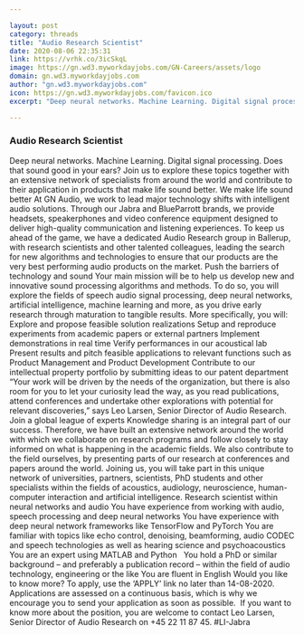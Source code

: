 ```yaml
---

layout: post
category: threads
title: "Audio Research Scientist"
date: 2020-08-06 22:35:31
link: https://vrhk.co/3icSkqL
image: https://gn.wd3.myworkdayjobs.com/GN-Careers/assets/logo
domain: gn.wd3.myworkdayjobs.com
author: "gn.wd3.myworkdayjobs.com"
icon: https://gn.wd3.myworkdayjobs.com/favicon.ico
excerpt: "Deep neural networks. Machine Learning. Digital signal processing. Does that sound good in your ears? Join us to explore these topics together with an extensive network of specialists from around the world and contribute to their application in products that make life sound better. We make life sound better At GN Audio, we work to lead major technology shifts with intelligent audio solutions. Through our Jabra and BlueParrott brands, we provide headsets, speakerphones and video conference equipment designed to deliver high-quality communication and listening experiences. To keep us ahead of the game, we have a dedicated Audio Research group in Ballerup, with research scientists and other talented colleagues, leading the search for new algorithms and technologies to ensure that our products are the very best performing audio products on the market. Push the barriers of technology and sound Your main mission will be to help us develop new and innovative sound processing algorithms and methods. To do so, you will explore the fields of speech audio signal processing, deep neural networks, artificial intelligence, machine learning and more, as you drive early research through maturation to tangible results. More specifically, you will: Explore and propose feasible solution realizations Setup and reproduce experiments from academic papers or external partners Implement demonstrations in real time Verify performances in our acoustical lab Present results and pitch feasible applications to relevant functions such as Product Management and Product Development Contribute to our intellectual property portfolio by submitting ideas to our patent department “Your work will be driven by the needs of the organization, but there is also room for you to let your curiosity lead the way, as you read publications, attend conferences and undertake other explorations with potential for relevant discoveries,” says Leo Larsen, Senior Director of Audio Research. Join a global league of experts Knowledge sharing is an integral part of our success. Therefore, we have built an extensive network around the world with which we collaborate on research programs and follow closely to stay informed on what is happening in the academic fields. We also contribute to the field ourselves, by presenting parts of our research at conferences and papers around the world. Joining us, you will take part in this unique network of universities, partners, scientists, PhD students and other specialists within the fields of acoustics, audiology, neuroscience, human-computer interaction and artificial intelligence. Research scientist within neural networks and audio You have experience from working with audio, speech processing and deep neural networks You have experience with deep neural network frameworks like TensorFlow and PyTorch You are familiar with topics like echo control, denoising, beamforming, audio CODEC and speech technologies as well as hearing science and psychoacoustics You are an expert using MATLAB and Python   You hold a PhD or similar background – and preferably a publication record – within the field of audio technology, engineering or the like You are fluent in English Would you like to know more? To apply, use the ‘APPLY’ link no later than 14-08-2020. Applications are assessed on a continuous basis, which is why we encourage you to send your application as soon as possible.  If you want to know more about the position, you are welcome to contact Leo Larsen, Senior Director of Audio Research on +45 22 11 87 45. #LI-Jabra"

---
```


### Audio Research Scientist

Deep neural networks. Machine Learning. Digital signal processing. Does that sound good in your ears? Join us to explore these topics together with an extensive network of specialists from around the world and contribute to their application in products that make life sound better. We make life sound better At GN Audio, we work to lead major technology shifts with intelligent audio solutions. Through our Jabra and BlueParrott brands, we provide headsets, speakerphones and video conference equipment designed to deliver high-quality communication and listening experiences. To keep us ahead of the game, we have a dedicated Audio Research group in Ballerup, with research scientists and other talented colleagues, leading the search for new algorithms and technologies to ensure that our products are the very best performing audio products on the market. Push the barriers of technology and sound Your main mission will be to help us develop new and innovative sound processing algorithms and methods. To do so, you will explore the fields of speech audio signal processing, deep neural networks, artificial intelligence, machine learning and more, as you drive early research through maturation to tangible results. More specifically, you will: Explore and propose feasible solution realizations Setup and reproduce experiments from academic papers or external partners Implement demonstrations in real time Verify performances in our acoustical lab Present results and pitch feasible applications to relevant functions such as Product Management and Product Development Contribute to our intellectual property portfolio by submitting ideas to our patent department “Your work will be driven by the needs of the organization, but there is also room for you to let your curiosity lead the way, as you read publications, attend conferences and undertake other explorations with potential for relevant discoveries,” says Leo Larsen, Senior Director of Audio Research. Join a global league of experts Knowledge sharing is an integral part of our success. Therefore, we have built an extensive network around the world with which we collaborate on research programs and follow closely to stay informed on what is happening in the academic fields. We also contribute to the field ourselves, by presenting parts of our research at conferences and papers around the world. Joining us, you will take part in this unique network of universities, partners, scientists, PhD students and other specialists within the fields of acoustics, audiology, neuroscience, human-computer interaction and artificial intelligence. Research scientist within neural networks and audio You have experience from working with audio, speech processing and deep neural networks You have experience with deep neural network frameworks like TensorFlow and PyTorch You are familiar with topics like echo control, denoising, beamforming, audio CODEC and speech technologies as well as hearing science and psychoacoustics You are an expert using MATLAB and Python   You hold a PhD or similar background – and preferably a publication record – within the field of audio technology, engineering or the like You are fluent in English Would you like to know more? To apply, use the ‘APPLY’ link no later than 14-08-2020. Applications are assessed on a continuous basis, which is why we encourage you to send your application as soon as possible.  If you want to know more about the position, you are welcome to contact Leo Larsen, Senior Director of Audio Research on +45 22 11 87 45. #LI-Jabra